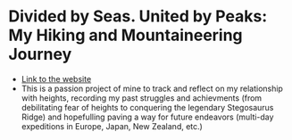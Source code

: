 # Divided by Seas. United by Peaks: My Hiking and Mountaineering Journey
* [Link to the website](https://micahdoo.github.io/Taiwan-s-Troubled-Trails-My-International-Mountain-Quest/)
* This is a passion project of mine to track and reflect on my relationship with heights, recording my past struggles and achievments (from debilitating fear of heights to conquering the legendary Stegosaurus Ridge) and hopefulling paving a way for future endeavors (multi-day expeditions in Europe, Japan, New Zealand, etc.) 

